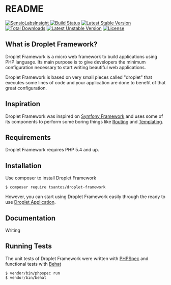 README
======
[![SensioLabsInsight](https://insight.sensiolabs.com/projects/de4ed03c-e513-4287-a0c6-decca30b5f58/mini.png)](https://insight.sensiolabs.com/projects/de4ed03c-e513-4287-a0c6-decca30b5f58) [![Build Status](https://travis-ci.org/tsantos84/droplet-framework.svg?branch=master)](https://travis-ci.org/tsantos84/droplet-framework) [![Latest Stable Version](https://poser.pugx.org/tsantos/droplet-framework/v/stable)](https://packagist.org/packages/tsantos/droplet-framework) [![Total Downloads](https://poser.pugx.org/tsantos/droplet-framework/downloads)](https://packagist.org/packages/tsantos/droplet-framework) [![Latest Unstable Version](https://poser.pugx.org/tsantos/droplet-framework/v/unstable)](https://packagist.org/packages/tsantos/droplet-framework) [![License](https://poser.pugx.org/tsantos/droplet-framework/license)](https://packagist.org/packages/tsantos/droplet-framework)

What is Droplet Framework?
--------------------------

Droplet Framework is a micro web framework to build applications using PHP language.
Its main purpose is to give developers the minimum configuration necessary to
start writing beautiful web applications.

Droplet Framework is based on very small pieces called "droplet" that
executes some lines of code and your application are done to benefit of
that great configuration.

Inspiration
-----------

Droplet Framework was inspired on [Symfony Framework][1] and uses some of its components
to perform some boring things like [Routing][2] and [Templating][3].

Requirements
------------

Droplet Framework requires PHP 5.4 and up.

Installation
------------

Use composer to install Droplet Framework

    $ composer require tsantos/droplet-framework

However, you can start using Droplet Framework easily through the ready to use [Droplet Application][5].

Documentation
-------------

Writing

Running Tests
----------------------

The unit tests of Droplet Framework were written with [PHPSpec][4] and functional tests with [Behat][6]

    $ vendor/bin/phpspec run
    $ vendor/bin/behat

[1]: http://symfony.com/
[2]: http://symfony.com/doc/current/components/routing/introduction.html
[3]: http://symfony.com/doc/current/components/templating/introduction.html
[4]: http://www.phpspec.net/en/latest/
[5]: https://github.com/tsantos84/droplet-application
[6]: http://docs.behat.org
